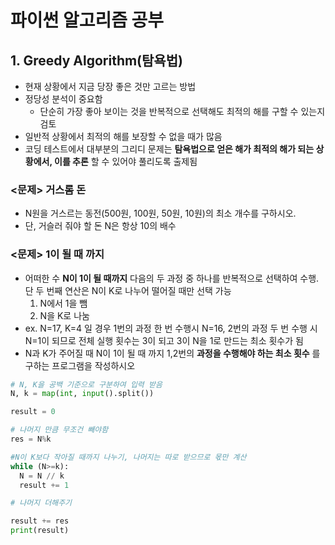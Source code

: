 # 파이썬 알고리즘 공부
## 1. Greedy Algorithm(탐욕법)
- 현재 상황에서 지금 당장 좋은 것만 고르는 방법
- 정당성 분석이 중요함
  - 단순히 가장 좋아 보이는 것을 반복적으로 선택해도 최적의 해를 구할 수 있는지 검토
- 일반적 상황에서 최적의 해를 보장할 수 없을 때가 많음
- 코딩 테스트에서 대부분의 그리디 문제는 __탐욕법으로 얻은 해가 최적의 해가 되는 상황에서, 이를 추론__ 할 수 있어야 풀리도록 출제됨

### <문제> 거스롬 돈
- N원을 거스르는 동전(500원, 100원, 50원, 10원)의 최소 개수를 구하시오.
- 단, 거슬러 줘야 할 돈 N은 항상 10의 배수
### <문제> 1이 될 때 까지
- 어떠한 수 __N이 1이 될 때까지__ 다음의 두 과정 중 하나를 반복적으로 선택하여 수행. 단 두 번째 연산은 N이 K로 나누어 떨어질 때만 선택 가능
  1. N에서 1을 뺌
  2. N을 K로 나눔
- ex. N=17, K=4 일 경우 1번의 과정 한 번 수행시 N=16, 2번의 과정 두 번 수행 시 N=1이 되므로 전체 실행 횟수는 3이 되고 3이 N을 1로 만드는 최소 횟수가 됨
- N과 K가 주어질 때 N이 1이 될 때 까지 1,2번의 __과정을 수행해야 하는 최소 횟수__ 를 구하는 프로그램을 작성하시오
```python
# N, K을 공백 기준으로 구분하여 입력 받음
N, k = map(int, input().split())

result = 0

# 나머지 만큼 무조건 빼야함
res = N%k

#N이 K보다 작아질 때까지 나누기, 나머지는 따로 받으므로 몫만 계산
while (N>=k):
  N = N // k
  result += 1

# 나머지 더해주기

result += res
print(result)
```
